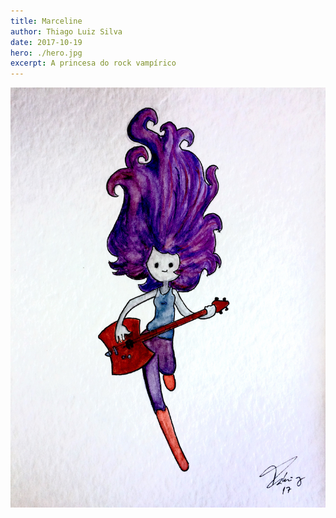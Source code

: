 ```yaml
---
title: Marceline
author: Thiago Luiz Silva
date: 2017-10-19
hero: ./hero.jpg
excerpt: A princesa do rock vampírico
---
```



<div className="Image__Small">
  <img
    src="./2017-10-19-marceline.jpeg"
    title="Marceline - A princesa do rock vampírico"
    alt="Marceline do Hora de Aventura"
  />
</div>
